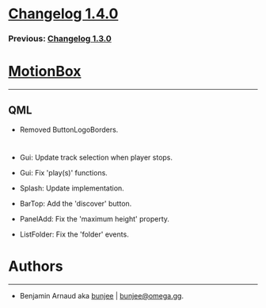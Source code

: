 # [Changelog 1.4.0](http://omega.gg/MotionBox/changes/1.4.0.html)

### Previous: [Changelog 1.3.0](1.3.0.html)

# [MotionBox](http://omega.gg/MotionBox)
---

## QML

- Removed ButtonLogoBorders.

#

- Gui: Update track selection when player stops.

- Gui: Fix 'play(s)' functions.

- Splash: Update implementation.

- BarTop: Add the 'discover' button.

- PanelAdd: Fix the 'maximum height' property.

- ListFolder: Fix the 'folder' events.


# Authors
---

- Benjamin Arnaud aka [bunjee](http://bunjee.me) | <bunjee@omega.gg>.

